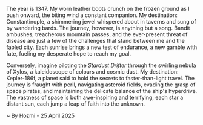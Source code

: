 
The year is 1347.  My worn leather boots crunch on the frozen ground as I push onward, the biting wind a constant companion.  My destination: Constantinople, a shimmering jewel whispered about in taverns and sung of by wandering bards. The journey, however, is anything but a song. Bandit ambushes, treacherous mountain passes, and the ever-present threat of disease are just a few of the challenges that stand between me and the fabled city.  Each sunrise brings a new test of endurance, a new gamble with fate, fueling my desperate hope to reach my goal.

Conversely, imagine piloting the *Stardust Drifter* through the swirling nebula of Xylos, a kaleidoscope of colours and cosmic dust. My destination: Kepler-186f, a planet said to hold the secrets to faster-than-light travel.  The journey is fraught with peril, navigating asteroid fields, evading the grasp of space pirates, and maintaining the delicate balance of the ship's hyperdrive.  The vastness of space is both awe-inspiring and terrifying, each star a distant sun, each jump a leap of faith into the unknown.

~ By Hozmi - 25 April 2025
